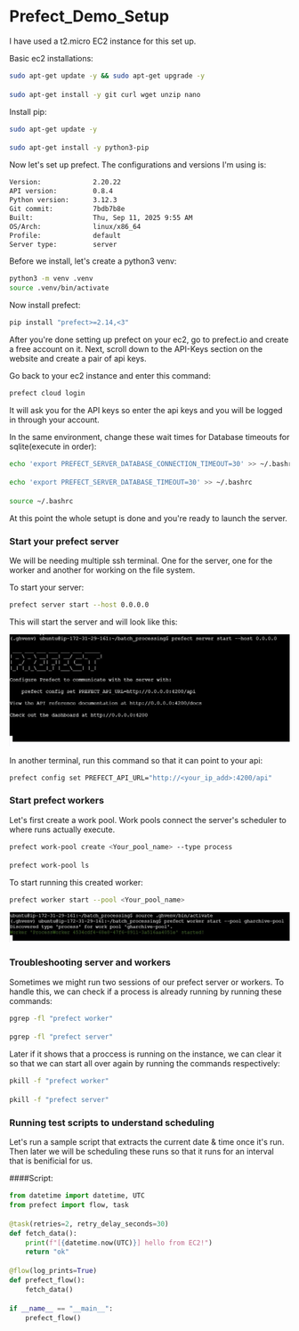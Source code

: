 # Prefect_Demo_Setup

I have used a t2.micro EC2 instance for this set up.

Basic ec2 installations:
```bash
sudo apt-get update -y && sudo apt-get upgrade -y

sudo apt-get install -y git curl wget unzip nano
```

Install pip:
```bash
sudo apt-get update -y

sudo apt-get install -y python3-pip
```

Now let's set up prefect. The configurations and versions I'm using is:
```
Version:             2.20.22
API version:         0.8.4
Python version:      3.12.3
Git commit:          7bdb7b8e
Built:               Thu, Sep 11, 2025 9:55 AM
OS/Arch:             linux/x86_64
Profile:             default
Server type:         server
```

Before we install, let's create a python3 venv:
```bash
python3 -m venv .venv
source .venv/bin/activate
```

Now install prefect:
```bash
pip install "prefect>=2.14,<3"
```

After you're done setting up prefect on your ec2, go to prefect.io and create a free account on it. Next, scroll down to the API-Keys section on the website and create a pair of api keys. 

Go back to your ec2 instance and enter this command:
```bash
prefect cloud login
```
It will ask you for the API keys so enter the api keys and you will be logged in through your account.

In the same environment, change these wait times for Database timeouts for sqlite(execute in order):
```bash
echo 'export PREFECT_SERVER_DATABASE_CONNECTION_TIMEOUT=30' >> ~/.bashrc

echo 'export PREFECT_SERVER_DATABASE_TIMEOUT=30' >> ~/.bashrc

source ~/.bashrc
```
At this point the whole setupt is done and you're ready to launch the server.

### Start your prefect server
We will be needing multiple ssh terminal. One for the server, one for the worker and another for working on the file system.

To start your server:
```bash
prefect server start --host 0.0.0.0
```
This will start the server and will look like this:

![Alt text](Images/Server.JPG)

In another terminal, run this command so that it can point to your api:
```bash
prefect config set PREFECT_API_URL="http://<your_ip_add>:4200/api"
```

### Start prefect workers

Let's first create a work pool. Work pools connect the server's scheduler to where runs actually execute.

```bash
prefect work-pool create <Your_pool_name> --type process

prefect work-pool ls
```

To start running this created worker:
```bash
prefect worker start --pool <Your_pool_name>
```

![Alt text](Images/Worker.JPG)

### Troubleshooting server and workers
Sometimes we might run two sessions of our prefect server or workers. To handle this, we can check if a process is already running by running these commands:
```bash
pgrep -fl "prefect worker"

pgrep -fl "prefect server"
```

Later if it shows that a proccess is running on the instance, we can clear it so that we can start all over again by running the commands respectively:
```bash
pkill -f "prefect worker"

pkill -f "prefect server"
```

### Running test scripts to understand scheduling

Let's run a sample script that extracts the current date & time once it's run. Then later we will be scheduling these runs so that it runs for an interval that is benificial for us.

####Script:
```python
from datetime import datetime, UTC
from prefect import flow, task

@task(retries=2, retry_delay_seconds=30)
def fetch_data():
    print(f"[{datetime.now(UTC)}] hello from EC2!")
    return "ok"

@flow(log_prints=True)
def prefect_flow():
    fetch_data()

if __name__ == "__main__":
    prefect_flow()
```
